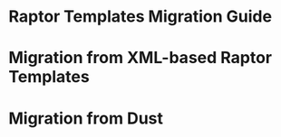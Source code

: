 Raptor Templates Migration Guide
================================

# Migration from XML-based Raptor Templates


# Migration from Dust

